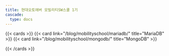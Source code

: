 ```yaml
---
title: 현대오토에버 모빌리티SW스쿨 1기
cascade:
  type: docs
---
```

{{< cards >}}
  {{< card link="/blog/mobilityschool/mariadb/" title="MariaDB" >}}
  {{< card link="/blog/mobilityschool/mongodb/" title="MongoDB" >}}

{{< /cards >}}